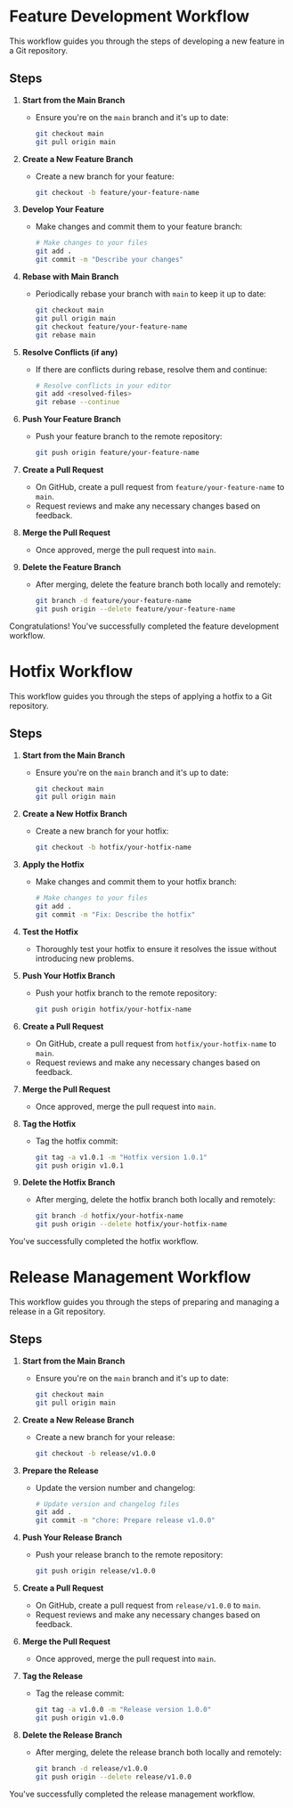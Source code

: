 # Feature Development Workflow

This workflow guides you through the steps of developing a new feature in a Git repository.

## Steps

1. **Start from the Main Branch**
   - Ensure you're on the `main` branch and it's up to date:
     ```sh
     git checkout main
     git pull origin main
     ```

2. **Create a New Feature Branch**
   - Create a new branch for your feature:
     ```sh
     git checkout -b feature/your-feature-name
     ```

3. **Develop Your Feature**
   - Make changes and commit them to your feature branch:
     ```sh
     # Make changes to your files
     git add .
     git commit -m "Describe your changes"
     ```

4. **Rebase with Main Branch**
   - Periodically rebase your branch with `main` to keep it up to date:
     ```sh
     git checkout main
     git pull origin main
     git checkout feature/your-feature-name
     git rebase main
     ```

5. **Resolve Conflicts (if any)**
   - If there are conflicts during rebase, resolve them and continue:
     ```sh
     # Resolve conflicts in your editor
     git add <resolved-files>
     git rebase --continue
     ```

6. **Push Your Feature Branch**
   - Push your feature branch to the remote repository:
     ```sh
     git push origin feature/your-feature-name
     ```

7. **Create a Pull Request**
   - On GitHub, create a pull request from `feature/your-feature-name` to `main`.
   - Request reviews and make any necessary changes based on feedback.

8. **Merge the Pull Request**
   - Once approved, merge the pull request into `main`.

9. **Delete the Feature Branch**
   - After merging, delete the feature branch both locally and remotely:
     ```sh
     git branch -d feature/your-feature-name
     git push origin --delete feature/your-feature-name
     ```

Congratulations! You've successfully completed the feature development workflow.




# Hotfix Workflow

This workflow guides you through the steps of applying a hotfix to a Git repository.

## Steps

1. **Start from the Main Branch**
   - Ensure you're on the `main` branch and it's up to date:
     ```sh
     git checkout main
     git pull origin main
     ```

2. **Create a New Hotfix Branch**
   - Create a new branch for your hotfix:
     ```sh
     git checkout -b hotfix/your-hotfix-name
     ```

3. **Apply the Hotfix**
   - Make changes and commit them to your hotfix branch:
     ```sh
     # Make changes to your files
     git add .
     git commit -m "Fix: Describe the hotfix"
     ```

4. **Test the Hotfix**
   - Thoroughly test your hotfix to ensure it resolves the issue without introducing new problems.

5. **Push Your Hotfix Branch**
   - Push your hotfix branch to the remote repository:
     ```sh
     git push origin hotfix/your-hotfix-name
     ```

6. **Create a Pull Request**
   - On GitHub, create a pull request from `hotfix/your-hotfix-name` to `main`.
   - Request reviews and make any necessary changes based on feedback.

7. **Merge the Pull Request**
   - Once approved, merge the pull request into `main`.

8. **Tag the Hotfix**
   - Tag the hotfix commit:
     ```sh
     git tag -a v1.0.1 -m "Hotfix version 1.0.1"
     git push origin v1.0.1
     ```

9. **Delete the Hotfix Branch**
   - After merging, delete the hotfix branch both locally and remotely:
     ```sh
     git branch -d hotfix/your-hotfix-name
     git push origin --delete hotfix/your-hotfix-name
     ```

You've successfully completed the hotfix workflow.



# Release Management Workflow

This workflow guides you through the steps of preparing and managing a release in a Git repository.

## Steps

1. **Start from the Main Branch**
   - Ensure you're on the `main` branch and it's up to date:
     ```sh
     git checkout main
     git pull origin main
     ```

2. **Create a New Release Branch**
   - Create a new branch for your release:
     ```sh
     git checkout -b release/v1.0.0
     ```

3. **Prepare the Release**
   - Update the version number and changelog:
     ```sh
     # Update version and changelog files
     git add .
     git commit -m "chore: Prepare release v1.0.0"
     ```

4. **Push Your Release Branch**
   - Push your release branch to the remote repository:
     ```sh
     git push origin release/v1.0.0
     ```

5. **Create a Pull Request**
   - On GitHub, create a pull request from `release/v1.0.0` to `main`.
   - Request reviews and make any necessary changes based on feedback.

6. **Merge the Pull Request**
   - Once approved, merge the pull request into `main`.

7. **Tag the Release**
   - Tag the release commit:
     ```sh
     git tag -a v1.0.0 -m "Release version 1.0.0"
     git push origin v1.0.0
     ```

8. **Delete the Release Branch**
   - After merging, delete the release branch both locally and remotely:
     ```sh
     git branch -d release/v1.0.0
     git push origin --delete release/v1.0.0
     ```

You've successfully completed the release management workflow.
